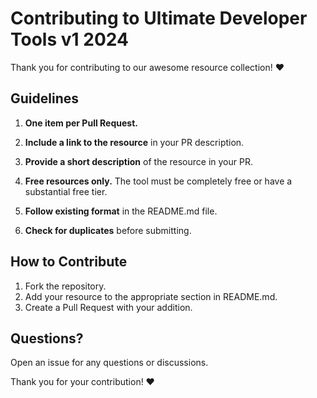# Contributing to Ultimate Developer Tools v1 2024

Thank you for contributing to our awesome resource collection! ❤️

## Guidelines

1. **One item per Pull Request.**

2. **Include a link to the resource** in your PR description.

3. **Provide a short description** of the resource in your PR.

4. **Free resources only.** The tool must be completely free or have a substantial free tier.

5. **Follow existing format** in the README.md file.

6. **Check for duplicates** before submitting.

## How to Contribute

1. Fork the repository.
2. Add your resource to the appropriate section in README.md.
3. Create a Pull Request with your addition.

## Questions?

Open an issue for any questions or discussions.

Thank you for your contribution! ❤️

